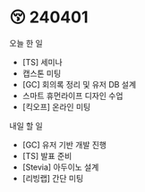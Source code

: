# 😚 240401

오늘 한 일

* \[TS] 세미나
* 캡스톤 미팅
* \[GC] 회의록 정리 및 유저 DB 설계
* 스마트 휴먼라이프 디자인 수업
* \[킥오프] 온라인 미팅

내일 할 일

* \[GC] 유저 기반 개발 진행
* \[TS] 발표 준비
* \[Stevia] 아두이노 설계
* \[리빙랩] 간단 미팅
